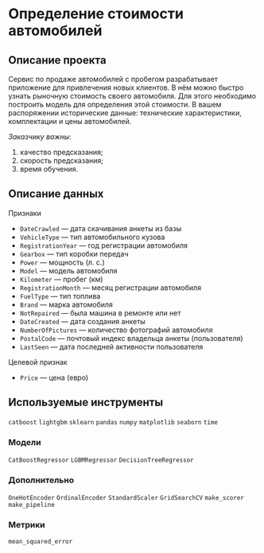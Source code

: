 # Определение стоимости автомобилей

## Описание проекта

Сервис по продаже автомобилей с пробегом разрабатывает приложение для привлечения новых клиентов. 
В нём можно быстро узнать рыночную стоимость своего автомобиля. Для этого необходимо построить модель для определения этой стоимости.
В вашем распоряжении исторические данные: технические характеристики, комплектации и цены автомобилей. 

*Заказчику важны*:
1. качество предсказания;
2. скорость предсказания;
3. время обучения.

## Описание данных

Признаки
- `DateCrawled` — дата скачивания анкеты из базы
- `VehicleType` — тип автомобильного кузова
- `RegistrationYear` — год регистрации автомобиля
- `Gearbox` — тип коробки передач
- `Power` — мощность (л. с.)
- `Model` — модель автомобиля
- `Kilometer` — пробег (км)
- `RegistrationMonth` — месяц регистрации автомобиля
- `FuelType` — тип топлива
- `Brand` — марка автомобиля
- `NotRepaired` — была машина в ремонте или нет
- `DateCreated` — дата создания анкеты
- `NumberOfPictures` — количество фотографий автомобиля
- `PostalCode` — почтовый индекс владельца анкеты (пользователя)
- `LastSeen` — дата последней активности пользователя

Целевой признак
- `Price` — цена (евро)

## Используемые инструменты

`catboost` `lightgbm` `sklearn` `pandas` `numpy` `matplotlib` `seaborn`  `time`

### Модели

`CatBoostRegressor` `LGBMRegressor` `DecisionTreeRegressor` 

### Дополнительно

`OneHotEncoder` `OrdinalEncoder` `StandardScaler` `GridSearchCV` `make_scorer` `make_pipeline`

### Метрики

`mean_squared_error`
